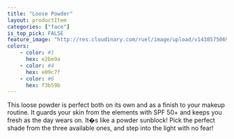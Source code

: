 ```yaml
---
title: "Loose Powder"
layout: productItem
categories: ["face"]
is_top_pick: FALSE
feature_image: "http://res.cloudinary.com/ruel/image/upload/v1438575069/fashion21/picture-2.jpg"
colors:
    - color: #1
      hex: e2be9a
    - color: #4
      hex: e09c7f
    - color: #6
      hex: f3b59b
---
```

This loose powder is perfect both on its own and as a finish to your makeup routine. It guards your skin from the elements with SPF 50+ and keeps you fresh as the day wears on. It�s like a powder sunblock! Pick the perfect shade from the three available ones, and step into the light with no fear!